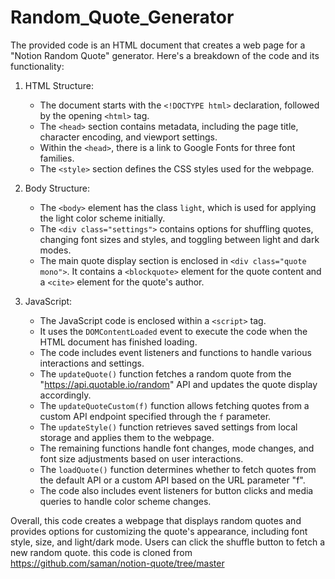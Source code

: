 # Random_Quote_Generator

The provided code is an HTML document that creates a web page for a "Notion Random Quote" generator. Here's a breakdown of the code and its functionality:

1. HTML Structure:
   - The document starts with the `<!DOCTYPE html>` declaration, followed by the opening `<html>` tag.
   - The `<head>` section contains metadata, including the page title, character encoding, and viewport settings.
   - Within the `<head>`, there is a link to Google Fonts for three font families.
   - The `<style>` section defines the CSS styles used for the webpage.

2. Body Structure:
   - The `<body>` element has the class `light`, which is used for applying the light color scheme initially.
   - The `<div class="settings">` contains options for shuffling quotes, changing font sizes and styles, and toggling between light and dark modes.
   - The main quote display section is enclosed in `<div class="quote mono">`. It contains a `<blockquote>` element for the quote content and a `<cite>` element for the quote's author.

3. JavaScript:
   - The JavaScript code is enclosed within a `<script>` tag.
   - It uses the `DOMContentLoaded` event to execute the code when the HTML document has finished loading.
   - The code includes event listeners and functions to handle various interactions and settings.
   - The `updateQuote()` function fetches a random quote from the "https://api.quotable.io/random" API and updates the quote display accordingly.
   - The `updateQuoteCustom(f)` function allows fetching quotes from a custom API endpoint specified through the `f` parameter.
   - The `updateStyle()` function retrieves saved settings from local storage and applies them to the webpage.
   - The remaining functions handle font changes, mode changes, and font size adjustments based on user interactions.
   - The `loadQuote()` function determines whether to fetch quotes from the default API or a custom API based on the URL parameter "f".
   - The code also includes event listeners for button clicks and media queries to handle color scheme changes.

Overall, this code creates a webpage that displays random quotes and provides options for customizing the quote's appearance, including font style, size, and light/dark mode. Users can click the shuffle button to fetch a new random quote. this code is cloned from https://github.com/saman/notion-quote/tree/master
